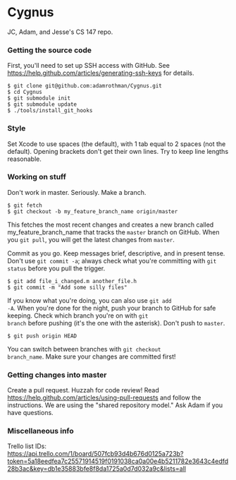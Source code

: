 # Cygnus
JC, Adam, and Jesse's CS 147 repo.

### Getting the source code
First, you'll need to set up SSH access with GitHub. See https://help.github.com/articles/generating-ssh-keys for details.

    $ git clone git@github.com:adamrothman/Cygnus.git
    $ cd Cygnus
    $ git submodule init
    $ git submodule update
    $ ./tools/install_git_hooks

### Style
Set Xcode to use spaces (the default), with 1 tab equal to 2 spaces (not the default). Opening brackets don't get their own lines. Try to keep line lengths reasonable.

### Working on stuff
Don't work in master. Seriously. Make a branch.

    $ git fetch
    $ git checkout -b my_feature_branch_name origin/master

This fetches the most recent changes and creates a new branch called my_feature_branch_name that tracks the <code>master</code> branch on GitHub. When you <code>git pull</code>, you will get the latest changes from <code>master</code>.

Commit as you go. Keep messages brief, descriptive, and in present tense. Don't use <code>git commit -a</code>; always check what you're committing with <code>git status</code> before you pull the trigger.

    $ git add file_i_changed.m another_file.h
    $ git commit -m "Add some silly files"

If you know what you're doing, you can also use <code>git add -A</code>. When you're done for the night, push your branch to GitHub for safe keeping. Check which branch you're on with <code>git branch</code> before pushing (it's the one with the asterisk). Don't push to <code>master</code>.

    $ git push origin HEAD

You can switch between branches with <code>git checkout branch_name</code>. Make sure your changes are committed first!

### Getting changes into master
Create a pull request. Huzzah for code review! Read https://help.github.com/articles/using-pull-requests and follow the instructions. We are using the "shared repository model." Ask Adam if you have questions.

### Miscellaneous info
Trello list IDs:  
https://api.trello.com/1/board/507fcb93d4b676d0125a723b?token=5a18eedfea7c25571914519f0191038ca0a00e4b5211782e3643c4edfd28b3ac&key=db1e35883bfe8f8da1725a0d7d032a9c&lists=all

